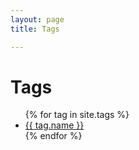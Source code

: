 ```yaml
---
layout: page
title: Tags 

---
```


<div class="page-content wc-container">
	<div class="post">
		<h1>Tags</h1>  
		<ul>
			{% for tag in site.tags %}
			<li><a href="{{ tag.url }}">{{ tag.name }}</a></li>
			{% endfor %}
		</ul>
	</div>
</div>